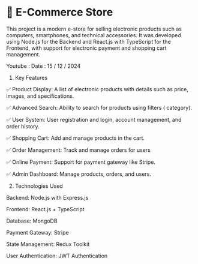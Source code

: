 # 🛒 E-Commerce Store
This project is a modern e-store for selling electronic products such as computers, smartphones, and technical accessories. It was developed using Node.js for the Backend and React.js with TypeScript for the Frontend, with support for electronic payment and shopping cart management.

Youtube : 
Date : 15 / 12 / 2024

1. Key Features
   
✅ Product Display: A list of electronic products with details such as price, images, and specifications.

✅ Advanced Search: Ability to search for products using filters ( category).

✅ User System: User registration and login, account management, and order history.

✅ Shopping Cart: Add and manage products in the cart.

✅ Order Management: Track and manage orders for users 

✅ Online Payment: Support for payment gateway like Stripe.

✅ Admin Dashboard: Manage products, orders, and users.


2. Technologies Used
 
Backend: Node.js with Express.js

Frontend: React.js + TypeScript

Database: MongoDB

Payment Gateway: Stripe

State Management: Redux Toolkit

User Authentication: JWT Authentication
